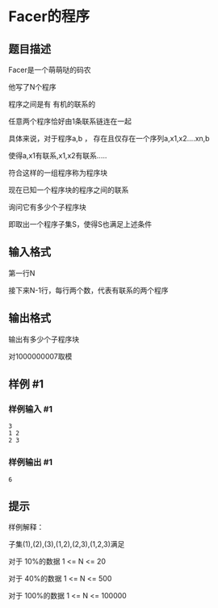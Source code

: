 # Facer的程序

## 题目描述

Facer是一个萌萌哒的码农

他写了N个程序

程序之间是有 有机的联系的

任意两个程序恰好由1条联系链连在一起

具体来说，对于程序a,b ， 存在且仅存在一个序列a,x1,x2....xn,b

使得a,x1有联系,x1,x2有联系.....

符合这样的一组程序称为程序块


现在已知一个程序块的程序之间的联系

询问它有多少个子程序块

即取出一个程序子集S，使得S也满足上述条件


## 输入格式

第一行N

接下来N-1行，每行两个数，代表有联系的两个程序


## 输出格式

输出有多少个子程序块

对1000000007取模


## 样例 #1

### 样例输入 #1
```
3
1 2
2 3
```

### 样例输出 #1

```
6
```

## 提示

样例解释：

子集(1),(2),(3),(1,2),(2,3),(1,2,3)满足

对于 10%的数据 1 <= N <= 20

对于 40%的数据  1 <= N <= 500

对于 100%的数据 1 <= N <= 100000

